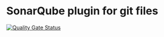 # SonarQube plugin for git files

[![Quality Gate Status](https://sonarcloud.io/api/project_badges/measure?project=alejandro-alvarez-sonarsource_sonar-gitconfig-plugin&metric=alert_status)](https://sonarcloud.io/summary/new_code?id=alejandro-alvarez-sonarsource_sonar-gitconfig-plugin)
